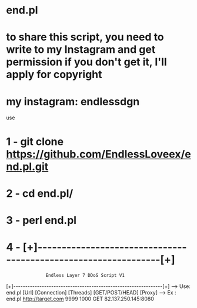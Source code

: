 # end.pl
# to share this script, you need to write to my Instagram and get permission if you don't get it, I'll apply for copyright
# my instagram: endlessdgn

use

# 1 - git clone https://github.com/EndlessLoveex/end.pl.git

# 2 - cd end.pl/

# 3 - perl end.pl

# 4 - [+]---------------------------------------------------------------[+]
                   Endless Layer 7 DDoS Script V1                   
[+]---------------------------------------------------------------[+]
--> Use: end.pl [Url] [Connection] [Threads] [GET/POST/HEAD] [Proxy]
--> Ex : end.pl http://target.com 9999 1000 GET 82.137.250.145:8080
